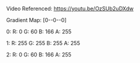 Video Referenced: https://youtu.be/OzSUb2uDXdw

Gradient Map:
[0--0--0]

0: R: 0  G: 60  B: 166  A: 255

1: R: 255 G: 255 B: 255 A: 255

2: R: 0 G: 60 B: 166 A: 255
